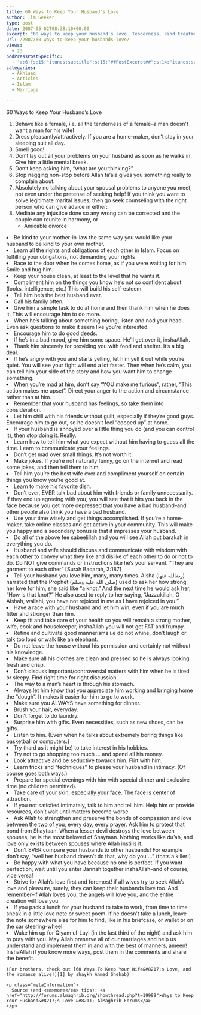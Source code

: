 ```yaml
---
title: 60 Ways to Keep Your Husband’s Love
author: Ilm Seeker
type: post
date: 2007-05-02T08:38:10+00:00
excerpt: "60 ways to keep your husband's love. Tenderness, kind treatment, smile, compliment him, encourage him, pray Qiyam, ask Allah for love and compassion."
url: /2007/60-ways-to-keep-your-husbands-love/
views:
  - 23
podPressPostSpecific:
  - 'a:6:{s:15:"itunes:subtitle";s:15:"##PostExcerpt##";s:14:"itunes:summary";s:15:"##PostExcerpt##";s:15:"itunes:keywords";s:17:"##WordPressCats##";s:13:"itunes:author";s:10:"##Global##";s:15:"itunes:explicit";s:2:"No";s:12:"itunes:block";s:2:"No";}'
categories:
  - Akhlaaq
  - Articles
  - Islam
  - Marriage

---
```

<div class="miniTitle">
  60 Ways to Keep Your Husband&#8217;s Love
</div>

  1. Behave like a female, i.e. all the tenderness of a female&#8211;a man doesn’t want a man for his wife!
  2. Dress pleasantly/attractively. If you are a home-maker, don’t stay in your sleeping suit all day.
  3. Smell good!
  4. Don’t lay out all your problems on your husband as soon as he walks in. Give him a little mental break.
  5. Don’t keep asking him, “what are you thinking?”
  6. Stop nagging non-stop before Allah ta’ala gives you something really to complain about.
  7. <span class="gem">Absolutely no talking about your spousal problems to anyone you meet, not even under the pretense of seeking help!</span> If you think you want to solve legitimate marital issues, then go seek counseling with the right person who can give advice in either:
  1. Mediate any injustice done so any wrong can be corrected and the couple can reunite in harmony, or 
      * Amicable divorce</ol> 
      * Be kind to your mother-in-law the same way you would like your husband to be kind to your own mother.
      * Learn all the rights and obligations of each other in Islam. <span class="gem">Focus on fulfilling your obligations, not demanding your rights</span>
    <li class="gem">
      Race to the door when he comes home, as if you were waiting for him. Smile and hug him.
    </li>
      * Keep your house clean, at least to the level that he wants it.
      * Compliment him on the things you know he’s not so confident about (looks, intelligence, etc.) This will build his self-esteem.
      * Tell him he’s the best husband ever.
      * Call his family often.
      * Give him a simple task to do at home and then thank him when he does it. This will encourage him to do more.
      * When he’s talking about something boring, listen and nod your head. Even ask questions to make it seem like you’re interested.
      * Encourage him to do good deeds.
    <li class="gem">
      If he’s in a bad mood, give him some space. He’ll get over it, inshaAllah.
    </li>
      * Thank him sincerely for providing you with food and shelter. It’s a big deal.
      * If he’s angry with you and starts yelling, let him yell it out while you’re quiet. You will see your fight will end a lot faster. Then when he’s calm, you can tell him your side of the story and how you want him to change something.
      * When you’re mad at him, don’t say “YOU make me furious”, rather, “This action makes me upset”. Direct your anger to the action and circumstance rather than at him.
      * Remember that your husband has feelings, so take them into consideration.
      * <span class="gem">Let him chill with his friends without guilt, especially if they’re good guys.</span> Encourage him to go out, so he doesn’t feel “cooped up” at home.
      * If your husband is annoyed over a little thing you do (and you can control it), then stop doing it. Really.
    <li class="gem">
      Learn how to tell him what you expect without him having to guess all the time. Learn to communicate your feelings.
    </li>
      * Don’t get mad over small things. It’s not worth it.
      * Make jokes. If you’re not naturally funny, go on the internet and read some jokes, and then tell them to him.
      * Tell him you’re the best wife ever and compliment yourself on certain things you know you’re good at.
      * Learn to make his favorite dish.
      * Don’t ever, EVER talk bad about him with friends or family unnecessarily. If they end up agreeing with you, you will see that it hits you back in the face because you get more depressed that you have a bad husband&#8211;and other people also think you have a bad husband.
      * Use your time wisely and get things accomplished. If you’re a home-maker, take online classes and get active in your community. This will make you happy and a secondary bonus is that it impresses your husband.
    <li class="gem">
      Do all of the above fee sabeelillah and you will see Allah put barakah in everything you do.
    </li>
      * Husband and wife should discuss and communicate with wisdom with each other to convey what they like and dislike of each other to do or not to do. Do NOT give commands or instructions like he&#8217;s your servant. “They are garment to each other” [Surah Baqarah, 2:187]
      * Tell your husband you love him, many, many times. Aisha (رضالله عنها) narrated that the Prophet (صلي الله عليه وسلم) used to ask her how strong her love for him, she said like “a knot.” And the next time he would ask her, “How is that knot?” He also used to reply to her saying, “Jazzakillah, O Aishah, wallahi, you have not rejoiced in me as I have rejoiced in you.”
      * Have a race with your husband and let him win, even if you are much fitter and stronger than him.
      * Keep fit and take care of your health so you will remain a strong mother, wife, cook and housekeeper, inshaAllah you will not get FAT and frumpy.
      * Refine and cultivate good mannerisms i.e do not whine, don’t laugh or talk too loud or walk like an elephant.
      * Do not leave the house without his permission and certainly not without his knowledge.
      * Make sure all his clothes are clean and pressed so he is always looking fresh and crisp.
      * Don’t discuss important/controversial matters with him when he is tired or sleepy. Find right time for right discussion.
    <li class="gem">
      The way to a man’s heart is through his stomach.
    </li>
      * Always let him know that you appreciate him working and bringing home the &#8220;dough&#8221;. It makes it easier for him to go to work.
      * Make sure you ALWAYS have something for dinner.
      * Brush your hair, everyday.
      * Don’t forget to do laundry.
      * Surprise him with gifts. Even necessities, such as new shoes, can be gifts.
      * Listen to him. (Even when he talks about extremely boring things like basketball or computers.)
      * Try (hard as it might be) to take interest in his hobbies.
      * Try not to go shopping too much &#8230; and spend all his money.
      * Look attractive and be seductive towards him. Flirt with him.
      * Learn tricks and “techniques” to please your husband in intimacy. (Of course goes both ways.)
      * Prepare for special evenings with him with special dinner and exclusive time (no children permitted).
      * Take care of your skin, especially your face. The face is center of attraction.
      * If you not satisfied intimately, talk to him and tell him. Help him or provide resources, don’t wait until matters become worse.
      * <span class="gem">Ask Allah to strengthen and preserve the bonds of compassion and love between the two of you, every day, every prayer. Ask him to protect that bond from Shaytaan.</span> When a lesser devil destroys the love between spouses, he is the most beloved of Shaytaan. Nothing works like du’ah, and love only exists between spouses where Allah instills it.
      * Don&#8217;t EVER compare your husbands to other husbands! For example don&#8217;t say, &#8220;well her husband doesn&#8217;t do that, why do you &#8230;&#8221; (thats a killer!)
      * Be happy with what you have because no one is perfect. If you want perfection, wait until you enter Jannah together inshaAllah&#8211;and of course, vice versa!
      * <span class="gem">Strive for Allah&#8217;s love first and foremost!</span> if all wives try to seek Allah&#8217;s love and pleasure, surely, they can keep their husbands love too. And remember&#8211;if Allah loves you, the angels will love you, and the entire creation will love you.
      * If you pack a lunch for your husband to take to work, from time to time sneak in a little love note or sweet poem. If he doesn&#8217;t take a lunch, leave the note somewhere else for him to find, like in his briefcase, or wallet or on the car steering-wheel
      * Wake him up for Qiyam ul-Layl (in the last third of the night) and ask him to pray with you.</ol> 
    May Allah preserve all of our marriages and help us understand and implement them in and with the best of manners, ameen! InshaAllah if you know more ways, post them in the comments and share the benefit.
    
    (For brothers, check out [60 Ways To Keep Your Wife&#8217;s Love, and the romance alive!][1] by shaykh Ahmed Shehab)
    
    <p class="metaInformation">
      Source (and <em>more</em> tips): <a href="http://forums.almaghrib.org/showthread.php?t=19999">Ways to Keep Your Husband&#8217;s Love &#8211; AlMaghrib Forums</a>
    </p>

 [1]: http://www.lightuponlight.com/islam/modules.php?name=Downloads&d_op=getit&lid=431